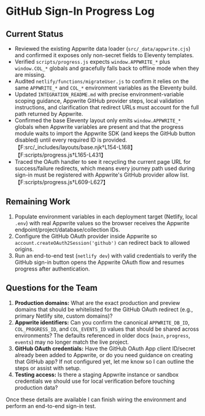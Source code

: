 # GitHub Sign-In Progress Log

## Current Status
- Reviewed the existing Appwrite data loader (`src/_data/appwrite.cjs`) and confirmed it exposes only non-secret fields to Eleventy templates.
- Verified `scripts/progress.js` expects `window.APPWRITE_*` plus `window.COL_*` globals and gracefully falls back to offline mode when they are missing.
- Audited `netlify/functions/migrateUser.js` to confirm it relies on the same `APPWRITE_*` and `COL_*` environment variables as the Eleventy build.
- Updated `INTEGRATION_README.md` with precise environment-variable scoping guidance, Appwrite GitHub provider steps, local validation instructions, and clarification that redirect URLs must account for the full path returned by Appwrite.
- Confirmed the base Eleventy layout only emits `window.APPWRITE_*` globals when Appwrite variables are present and that the progress module waits to import the Appwrite SDK (and keeps the GitHub button disabled) until every required ID is provided.【F:src/_includes/layouts/base.njk†L154-L168】【F:scripts/progress.js†L165-L431】
- Traced the OAuth handler to see it recycling the current page URL for success/failure redirects, which means every journey path used during sign-in must be registered with Appwrite's GitHub provider allow list.【F:scripts/progress.js†L609-L627】

## Remaining Work
1. Populate environment variables in each deployment target (Netlify, local `.env`) with real Appwrite values so the browser receives the Appwrite endpoint/project/database/collection IDs.
2. Configure the GitHub OAuth provider inside Appwrite so `account.createOAuth2Session('github')` can redirect back to allowed origins.
3. Run an end-to-end test (`netlify dev`) with valid credentials to verify the GitHub sign-in button opens the Appwrite OAuth flow and resumes progress after authentication.

## Questions for the Team
1. **Production domains:** What are the exact production and preview domains that should be whitelisted for the GitHub OAuth redirect (e.g., primary Netlify site, custom domains)?
2. **Appwrite identifiers:** Can you confirm the canonical `APPWRITE_DB_ID`, `COL_PROGRESS_ID`, and `COL_EVENTS_ID` values that should be shared across environments? The defaults referenced in older docs (`main`, `progress`, `events`) may no longer match the live project.
3. **GitHub OAuth credentials:** Have the GitHub OAuth App client ID/secret already been added to Appwrite, or do you need guidance on creating that GitHub app? If not configured yet, let me know so I can outline the steps or assist with setup.
4. **Testing access:** Is there a staging Appwrite instance or sandbox credentials we should use for local verification before touching production data?

Once these details are available I can finish wiring the environment and perform an end-to-end sign-in test.
